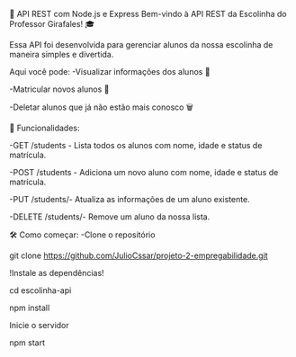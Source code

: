 🏫 API REST com Node.js e Express
Bem-vindo à API REST da Escolinha do Professor Girafales! 🎓

Essa API foi desenvolvida para gerenciar alunos da nossa escolinha de maneira simples e divertida.


Aqui você pode:
-Visualizar informações dos alunos 📜

-Matricular novos alunos 📝

-Deletar alunos que já não estão mais conosco 🗑️



🚀 Funcionalidades:



-GET /students - Lista todos os alunos com nome, idade e status de matrícula.

-POST /students - Adiciona um novo aluno com nome, idade e status de matrícula.

-PUT /students/- Atualiza as informações de um aluno existente.

-DELETE /students/- Remove um aluno da nossa lista.


🛠️ Como começar:
-Clone o repositório

git clone https://github.com/JulioCssar/projeto-2-empregabilidade.git

!Instale as dependências!

cd escolinha-api

npm install

Inicie o servidor

npm start
